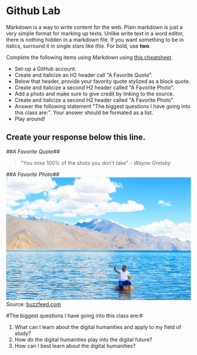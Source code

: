 
# Github Lab

Markdown is a way to write content for the web. 
Plain markdown is just a very simple format for marking up
texts. Unlike write text in a word editor, there is nothing
hidden in a markdown file. If you want something to be in
italics, surround it in single stars like *this*. For bold,
use **two**.

Complete the following items using Markdown using [this cheatsheet](https://github.com/adam-p/markdown-here/wiki/Markdown-Cheatsheet).

- Set-up a GitHub account. 
- Create and italicize an H2 header call "A Favorite Quote". 
- Below that header, provide your favority quote stylized as a block quote. 
- Create and italicize a second H2 header called "A Favorite Photo". 
- Add a photo and make sure to give credit by linking to the source.   
- Create and italicize a second H2 header called "A Favorite Photo". 
- Answer the following statement "The biggest questions I have going into this class are:". Your answer should be formated as a list. 
- Play around!

 
 Create your response below this line. 
 ------------------

*##A Favorite Quote##*

>"You miss 100% of the shots you don't take" *- Wayne Gretsky*

*##A Favorite Photo##*
![alt text](https://github.com/introdh/intro-dh-Kevin1000000/blob/master/sub-buzz-12285-1479814525-5.jpg "Tibet")
Source: [buzzfeed.com](https://www.buzzfeed.com/arielbardi/what-has-3-idiots-done-to-ladakh?utm_term=.gbv9k6rZN#.uh7J60eQr)

#The biggest questions I have going into this class are:#
1. What can I learn about the digital humanities and apply to my field of study?
2. How do the digital humanities play into the digital future?
3. How can I best learn about the digital humanities?
